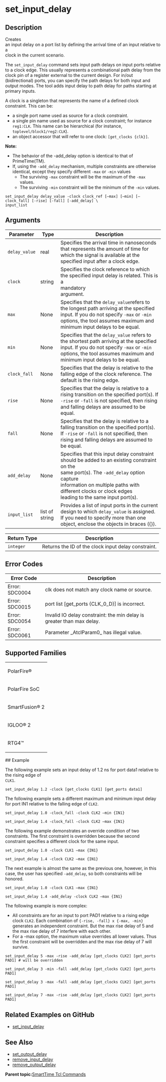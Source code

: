 # set\_input\_delay

## Description

Creates<br /> an input delay on a port list by defining the arrival time of an input relative to a<br /> clock in the current scenario.

The `set_input_delay` command sets input path delays on input ports relative to a clock edge. This usually represents a combinational path delay from the clock pin of a register external to the current design. For in/out \(bidirectional\) ports, you can specify the path delays for both input and output modes. The tool adds input delay to path delay for paths starting at primary inputs.

A clock is a singleton that represents the name of a defined clock constraint. This can be:

-   a single port name used as source for a clock constraint.
-   a single pin name used as source for a clock constraint; for instance `reg1:CLK`. This name can be hierarchical \(for instance, `toplevel/block1/reg2:CLK`\).
-   an object accessor that will refer to one clock: `[get_clocks {clk}]`.

**Note:**

-   The behavior of the -add\_delay option is identical to that of PrimeTime\(TM\).
-   If, using the `-add_delay` mechanism, multiple constraints are otherwise identical, except they specify different `-max` or `-min` values
    -   The surviving `-max` constraint will be the maximum of the `-max` values.
    -   The surviving `-min` constraint will be the minimum of the `-min` values.

```
set_input_delay delay_value -clock clock_ref [–max] [–min] [–clock_fall] [-rise] [-fall] [-add_delay] \
input_list
```

## Arguments

|Parameter|Type|Description|
|---------|----|-----------|
|`delay_value`|real|Specifies the arrival time in nanoseconds that represents the amount of time for which the signal is available at the specified input after a clock edge.|
|`clock`|string|Specifies the clock reference to which the specified input delay is related. This is a<br /> mandatory<br /> argument.|
|`max`|None|Specifies that the `delay_value`refers to the longest path arriving at the specified input. If you do not specify `-max` or `-min` options, the tool assumes maximum and minimum input delays to be equal.|
|`min`|None|Specifies that the `delay_value` refers to the shortest path arriving at the specified input. If you do not specify `-max` or `-min` options, the tool assumes maximum and minimum input delays to be equal.|
|`clock_fall`|None|Specifies that the delay is relative to the falling edge of the clock reference. The default is the rising edge.|
|`rise`|None|Specifies that the delay is relative to a rising transition on the specified port\(s\). If `-rise` or `-fall` is not specified, then rising and falling delays are assumed to be equal.|
|`fall`|None|Specifies that the delay is relative to a falling transition on the specified port\(s\). If `-rise` or `-fall` is not specified, then rising and falling delays are assumed to be equal.|
|`add_delay`|None|Specifies that this input delay constraint should be added to an existing constraint on the<br /> same port\(s\). The `-add_delay` option<br /> capture<br /> information on multiple paths with different clocks or clock edges<br /> leading to the same input port\(s\).|
|`input_list`|list of string|Provides a list of input ports in the current design to which `delay_value` is assigned. If you need to specify more than one object, enclose the objects in braces \(\{\}\).|

|Return Type|Description|
|-----------|-----------|
|`integer`|Returns the ID of the clock input delay constraint.|

## Error Codes

|Error Code|Description|
|----------|-----------|
|Error: SDC0004|clk does not match any clock name or source.|
|Error: SDC0015|port list \[get\_ports \{CLK\_0\_D\}\] is incorrect.|
|Error: SDC0054|Invalid IO delay constraint: the min delay is greater than max delay.|
|Error: SDC0061|Parameter \_AtclParam0\_ has illegal value.|

## Supported Families

<table id="GUID-56F9E300-6CAB-48D0-9D92-B4EC8F62D904"><tbody><tr><td>

PolarFire®

</td></tr><tr><td>

PolarFire SoC

</td></tr><tr><td>

SmartFusion® 2

</td></tr><tr><td>

IGLOO® 2

</td></tr><tr><td>

RTG4™

</td></tr></tbody>
</table>## Example

The following example sets an input delay of 1.2 ns for port data1 relative to the rising edge of<br /> `CLK1`.

```
set_input_delay 1.2 -clock [get_clocks CLK1] [get_ports data1]
```

The following example sets a different maximum and minimum input delay for port IN1 relative to the falling edge of `CLK2`.

```
set_input_delay 1.0 -clock_fall -clock CLK2 –min {IN1}
```

```
set_input_delay 1.4 -clock_fall -clock CLK2 –max {IN1}
```

The following example demonstrates an override condition of two constraints. The first constraint is overridden because the second constraint specifies a different clock for the same input.

```
set_input_delay 1.0 -clock CLK1 –max {IN1}
```

```
set_input_delay 1.4 -clock CLK2 –max {IN1}
```

The next example is almost the same as the previous one, however, in this case, the user has specified `-add_delay`, so both constraints will be honored.

```
set_input_delay 1.0 -clock CLK1 –max {IN1}
```

```
set_input_delay 1.4 -add_delay -clock CLK2 –max {IN1}
```

The following example is more complex:

-   All constraints are for an input to port PAD1 relative to a rising edge clock `CLK2`. Each combination of `{-rise, -fall} x {-max, -min}` generates an independent constraint. But the max rise delay of 5 and the max rise delay of 7 interfere with each other.
-   For a -max option, the maximum value overrides all lower values. Thus the first constraint will be overridden and the max rise delay of 7 will survive.

```
set_input_delay 5 -max -rise -add_delay [get_clocks CLK2] [get_ports PAD1] # will be overridden
```

```
set_input_delay 3 -min -fall -add_delay [get_clocks CLK2] [get_ports PAD1]
```

```
set_input_delay 3 -max -fall -add_delay [get_clocks CLK2] [get_ports PAD1]
```

```
set_input_delay 7 -max -rise -add_delay [get_clocks CLK2] [get_ports PAD1]
```

## Related Examples on GitHub

-   [set\_input\_delay](https://github.com/MicrochipTech/Libero-SoC-Design-Suite-Tcl-Examples/tree/basic_tcl_examples/SmartTime/set_input_delay)

## See Also

-   [set\_output\_delay](GUID-49ECB461-9EA4-4725-9F17-20ED7C4A216C.md)
-   [remove\_input\_delay](GUID-1408ED8A-4B4C-43EC-A130-1E3132FC03A3.md)
-   [remove\_output\_delay](GUID-C7DF0865-1DA7-4CBB-BE49-00B26975E675.md)

**Parent topic:**[SmartTime Tcl Commands](GUID-96623DD0-9D90-4AFA-90C3-B2BAEEE15670.md)

